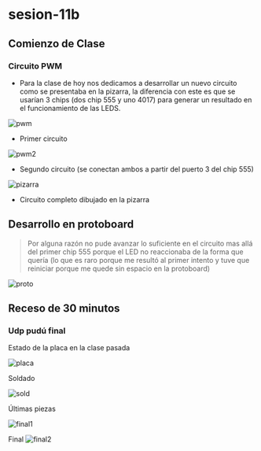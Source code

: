 # sesion-11b

## Comienzo de Clase

### Circuito PWM

- Para la clase de hoy nos dedicamos a desarrollar un nuevo circuito como se presentaba en la pizarra, la diferencia con este es que se usarían 3 chips (dos chip 555 y uno 4017) para generar un resultado en el funcionamiento de las LEDS.

![pwm](https://github.com/duckusu/dis8644-2025-1/blob/main/23-duckusu/sesion-11b/archivos/pwm.png)

- Primer circuito


![pwm2]()

- Segundo circuito (se conectan ambos a partir del puerto 3 del chip 555)


![pizarra](https://github.com/duckusu/dis8644-2025-1/blob/main/23-duckusu/sesion-11b/archivos/pizarra.png)

- Circuito completo dibujado en la pizarra
  
## Desarrollo en protoboard

> Por alguna razón no pude avanzar lo suficiente en el circuito mas allá del primer chip 555 porque el LED no reaccionaba de la forma que quería (lo que es raro porque me resultó al primer intento y tuve que reiniciar porque me quede sin espacio en la protoboard)

![proto](https://github.com/duckusu/dis8644-2025-1/blob/main/23-duckusu/sesion-11b/archivos/proto.jpg)


## Receso de 30 minutos
### Udp pudú final


Estado de la placa en la clase pasada

![placa](https://github.com/duckusu/dis8644-2025-1/blob/main/23-duckusu/sesion-11b/archivos/placa1.jpg)


Soldado

![sold](https://github.com/duckusu/dis8644-2025-1/blob/main/23-duckusu/sesion-11b/archivos/sold.png)


Últimas piezas

![final1](https://github.com/duckusu/dis8644-2025-1/blob/main/23-duckusu/sesion-11b/archivos/final.png)


Final
![final2](https://github.com/duckusu/dis8644-2025-1/blob/main/23-duckusu/sesion-11b/archivos/final2.png)

###
###
###
